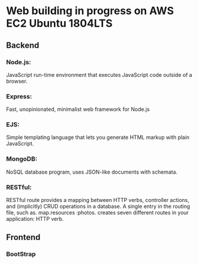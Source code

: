 # Web building in progress on AWS EC2 Ubuntu 1804LTS

## Backend
### Node.js: 
JavaScript run-time environment that executes JavaScript code outside of a browser.
### Express: 
Fast, unopinionated, minimalist web framework for Node.js
### EJS: 
Simple templating language that lets you generate HTML markup with plain JavaScript.
### MongoDB: 
NoSQL database program, uses JSON-like documents with schemata.
### RESTful: 
RESTful route provides a mapping between HTTP verbs, controller actions, and (implicitly) CRUD operations in a database. A single entry in the routing file, such as. map.resources :photos. creates seven different routes in your application: HTTP verb.

## Frontend
### BootStrap

